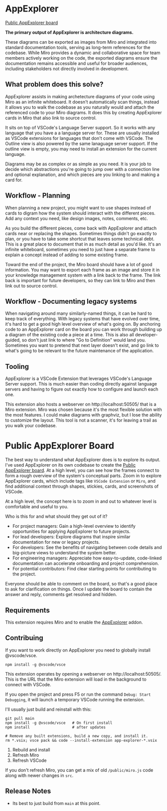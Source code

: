 # AppExplorer

[Public AppExplorer board](https://miro.com/app/board/uXjVL0VAGdA=/?share_link_id=273783644676)

**The primary output of AppExplorer is architecture diagrams.**

These diagrams can be exported as images from Miro and integrated into standard
documentation tools, serving as long-term references for the codebase. While
Miro provides a dynamic and collaborative space for team members actively
working on the code, the exported diagrams ensure the documentation remains
accessible and useful for broader audiences, including stakeholders not directly
involved in development.

## What problem does this solve?

AppExplorer assists in making archetecture diagrams of your code using Miro as
an infinite whiteboard. It doesn't automatically scan things, instead it allows
you to walk the codebase as you naturally would and attach the referenced code
to your Miro diagrams. It does this by creating AppExplorer cards in Miro that
also link to source control.

It sits on top of VSCode's Language Server support. So it works with any
language that you have a a language server for. These are usually installed as
VSCode extensions for languages that don't come with VSCode. The Outline view is
also powered by the same lanaguage server support. If the outline view is
empty, you may need to install an extension for the current language.

Diagrams may be as complex or as simple as you need. It is your job to decide
which abstractions you're going to jump over with a connection line and optional
explanation, and which pieces are you linking to and making a card for.

## Workflow - Planning

When planning a new project, you might want to use shapes instead of cards to
digram how the system should interact with the different pieces. Add any context
you need, like design images, notes, comments, etc.

As you build the different pieces, come back with AppExplorer and attach cards
near or replacing the shapes. Sometimes things didn't go exactly to plan, or you
have to take some shortcut that leaves some technical debt. This is a great
place to document that in as much detail as you'd like. It's an infinite
whiteboard, sometimes you need to just have a separate frame to explain a
concept instead of adding to some existing frame.

Toward the end of the project, the Miro board should have a lot of good
information. You may want to export each frame as an image and store it in your
knowledge management system with a link back to the frame. The link back is
important for future developers, so they can link to Miro and then link out to
source control.

## Workflow - Documenting legacy systems

When navigating around many similarly-named things, it can be hard to keep track
of everything. With legacy systems that have evolved over time, it's hard to get
a good high level overview of what's going on. By anchoring code to an
AppExplorer card on the board you can work through building up a diagram of the
existing code a piece at a time. This is also all developer-guided, so don't
just link to where "Go to Definition" would land you. Sometimes you want to
pretend that next layer doesn't exist, and go link to what's going to be
relevant to the future maintenance of the application.

## Tooling

AppExplorer is a VSCode Extension that leverages VSCode's Language Server
support. This is much easier than coding directly against language servers and
having to figure out exactly how to configure and launch each one.

This extension also hosts a webserver on http://localhost:50505/ that is a Miro
extension. Miro was chosen because it's the most flexible solution with the most
features. I could make diagrams with graphviz, but I lose the ability to
customize the layout. This tool is not a scanner, it's for leaving a trail as
you walk your codebase.

# Public AppExplorer Board

The best way to understand what AppExplorer does is to explore its output. I've
used AppExplorer on its own codebase to create the [Public AppExplorer
board](https://miro.com/app/board/uXjVL0VAGdA=/?share_link_id=273783644676). At
a high level, you can see how the frames connect to form a rough overview of the
system's conceptual parts. Zoom in to explore AppExplorer cards, which include
tags like `VSCode Extension` or `Miro`, and find additional context through shapes,
stickies, cards, and screenshots of VSCode.

At a high level, the concept here is to zoom in and out to whatever level is
comfortable and useful to you.

Who is this for and what should they get out of it?

- For project managers: Gain a high-level overview to identify opportunities for applying AppExplorer to future projects.
- For lead developers: Explore diagrams that inspire similar documentation for new or legacy projects.
- For developers: See the benefits of navigating between code details and big-picture views to understand the system better.
- For engineering managers: Appreciate how easy-to-update, code-linked documentation can accelerate onboarding and project comprehension.
- For potential contributors: Find clear starting points for contributing to the project.

Everyone should be able to comment on the board, so that's a good place to ask
for clarification on things. Once I update the board to contain the answer and
reply, comments get resolved and hidden.

## Requirements

This extension requires Miro and to enable the [AppExplorer](https://miro.com/oauth/authorize/?response_type=code&client_id=3458764531189693223&redirect_uri=%2Fconfirm-app-install%2F) addon.

## Contribuing

If you want to work directly on AppExplorer you need to globally install
@vscode/vsce.

```
npm install -g @vscode/vsce
```

This extension operates by opening a webserver on http://localhost:50505/. This
is the URL that the Miro extension will load in the background to connect with
VSCode.

If you open the project and press F5 or run the command `Debug: Start
Debugging`, it will launch a temporary VSCode running the extension.

I'll usually just build and reinstall with this:

```
git pull main
npm install -g @vscode/vsce   # On first install
npm install                   # after updates

# Remove any built extensions, build a new copy, and install it.
rm *.vsix; vsce pack && code --install-extension app-explorer-*.vsix
```

1. Rebuild and install
2. Refresh Miro
3. Refresh VSCode

If you don't refresh Miro, you can get a mix of old `/public/miro.js` code along
with newer changes in `src`.

## Release Notes

- Its best to just build from `main` at this point.
